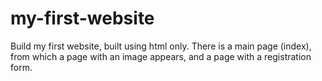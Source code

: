 # my-first-website
Build my first website, built using html only. There is a main page (index), from which a page with an image appears, and a page with a registration form.
